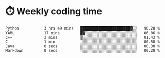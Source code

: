 
# :stopwatch: Weekly coding time
<!--START_SECTION:waka-->

```text
Python           3 hrs 49 mins   ██████████████████████▓░░   90.28 %
YAML             17 mins         █▓░░░░░░░░░░░░░░░░░░░░░░░   06.86 %
C++              3 mins          ▒░░░░░░░░░░░░░░░░░░░░░░░░   01.43 %
C                1 min           ░░░░░░░░░░░░░░░░░░░░░░░░░   00.58 %
Java             0 secs          ░░░░░░░░░░░░░░░░░░░░░░░░░   00.30 %
Markdown         0 secs          ░░░░░░░░░░░░░░░░░░░░░░░░░   00.20 %
```

<!--END_SECTION:waka-->


<!-- <p> <img src="https://github-readme-stats.vercel.app/api?username=cozgerest&show_icons=true&hide_border=false" />  </p> -->

